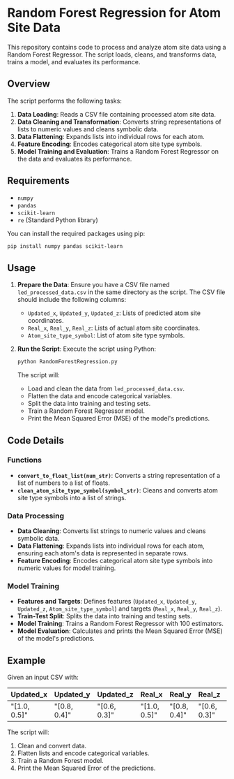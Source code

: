 # Random Forest Regression for Atom Site Data

This repository contains code to process and analyze atom site data using a Random Forest Regressor. The script loads, cleans, and transforms data, trains a model, and evaluates its performance.

## Overview

The script performs the following tasks:

1. **Data Loading**: Reads a CSV file containing processed atom site data.
2. **Data Cleaning and Transformation**: Converts string representations of lists to numeric values and cleans symbolic data.
3. **Data Flattening**: Expands lists into individual rows for each atom.
4. **Feature Encoding**: Encodes categorical atom site type symbols.
5. **Model Training and Evaluation**: Trains a Random Forest Regressor on the data and evaluates its performance.

## Requirements

- `numpy`
- `pandas`
- `scikit-learn`
- `re` (Standard Python library)

You can install the required packages using pip:

```bash
pip install numpy pandas scikit-learn
```

## Usage

1. **Prepare the Data**:
   Ensure you have a CSV file named `led_processed_data.csv` in the same directory as the script. The CSV file should include the following columns:
   - `Updated_x`, `Updated_y`, `Updated_z`: Lists of predicted atom site coordinates.
   - `Real_x`, `Real_y`, `Real_z`: Lists of actual atom site coordinates.
   - `Atom_site_type_symbol`: List of atom site type symbols.

2. **Run the Script**:
   Execute the script using Python:

   ```bash
   python RandomForestRegression.py
   ```

   The script will:

   - Load and clean the data from `led_processed_data.csv`.
   - Flatten the data and encode categorical variables.
   - Split the data into training and testing sets.
   - Train a Random Forest Regressor model.
   - Print the Mean Squared Error (MSE) of the model's predictions.

## Code Details

### Functions

- **`convert_to_float_list(num_str)`**: Converts a string representation of a list of numbers to a list of floats.
- **`clean_atom_site_type_symbol(symbol_str)`**: Cleans and converts atom site type symbols into a list of strings.

### Data Processing

- **Data Cleaning**: Converts list strings to numeric values and cleans symbolic data.
- **Data Flattening**: Expands lists into individual rows for each atom, ensuring each atom's data is represented in separate rows.
- **Feature Encoding**: Encodes categorical atom site type symbols into numeric values for model training.

### Model Training

- **Features and Targets**: Defines features (`Updated_x`, `Updated_y`, `Updated_z`, `Atom_site_type_symbol`) and targets (`Real_x`, `Real_y`, `Real_z`).
- **Train-Test Split**: Splits the data into training and testing sets.
- **Model Training**: Trains a Random Forest Regressor with 100 estimators.
- **Model Evaluation**: Calculates and prints the Mean Squared Error (MSE) of the model's predictions.

## Example

Given an input CSV with:

| Updated_x  | Updated_y  | Updated_z  | Real_x    | Real_y    | Real_z    | Atom_site_type_symbol |
|------------|------------|------------|-----------|-----------|-----------|-----------------------|
| "[1.0, 0.5]" | "[0.8, 0.4]" | "[0.6, 0.3]" | "[1.0, 0.5]" | "[0.8, 0.4]" | "[0.6, 0.3]" | "[A, B]" |

The script will:

1. Clean and convert data.
2. Flatten lists and encode categorical variables.
3. Train a Random Forest model.
4. Print the Mean Squared Error of the predictions.
